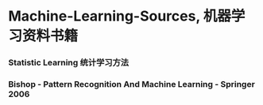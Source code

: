# Machine-Learning-Sources, 机器学习资料书籍
### Statistic Learning 统计学习方法
### Bishop - Pattern Recognition And Machine Learning - Springer  2006
